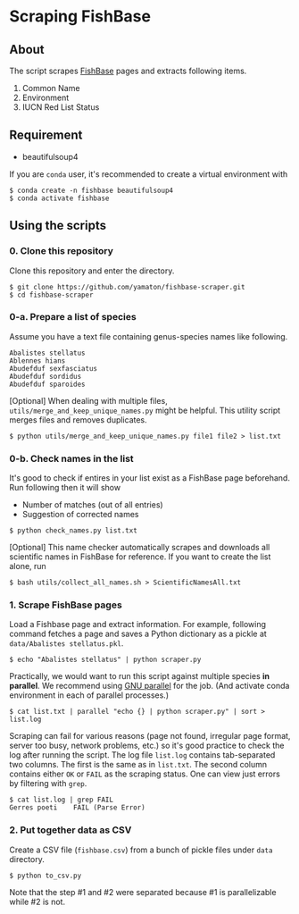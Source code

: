 # Scraping FishBase

## About

The script scrapes [FishBase](https://fishbase.se/search.php) pages and extracts following items.

1. Common Name
2. Environment
3. IUCN Red List Status


## Requirement

* beautifulsoup4

If you are `conda` user, it's recommended to create a virtual environment with

```shell
$ conda create -n fishbase beautifulsoup4
$ conda activate fishbase
```



## Using the scripts

### 0. Clone this repository

Clone this repository and enter the directory.

```shell
$ git clone https://github.com/yamaton/fishbase-scraper.git
$ cd fishbase-scraper
```

### 0-a. Prepare a list of species

Assume you have a text file containing genus-species names like following.

```
Abalistes stellatus
Ablennes hians
Abudefduf sexfasciatus
Abudefduf sordidus
Abudefduf sparoides
```

[Optional] When dealing with multiple files, `utils/merge_and_keep_unique_names.py` might be helpful. This utility script merges files and removes duplicates.

```shell
$ python utils/merge_and_keep_unique_names.py file1 file2 > list.txt
```


### 0-b. Check names in the list

It's good to check if entires in your list exist as a FishBase page beforehand. Run following then it will show

* Number of matches (out of all entries)
* Suggestion of corrected names

```shell
$ python check_names.py list.txt
```

[Optional] This name checker automatically scrapes and downloads all scientific names in FishBase for reference. If you want to create the list alone, run

```shell
$ bash utils/collect_all_names.sh > ScientificNamesAll.txt
```


### 1. Scrape FishBase pages

Load a Fishbase page and extract information. For example, following command fetches a page and saves a Python dictionary as a pickle at  `data/Abalistes stellatus.pkl`.

```shell
$ echo "Abalistes stellatus" | python scraper.py
```


Practically, we would want to run this script against multiple species **in parallel**. We recommend using [GNU parallel](https://www.gnu.org/software/parallel/) for the job. (And activate conda environment in each of parallel processes.)

```shell
$ cat list.txt | parallel "echo {} | python scraper.py" | sort > list.log
```

Scraping can fail for various reasons (page not found, irregular page format, server too busy, network problems, etc.) so it's good practice to check the log after running the script. The log file `list.log`  contains tab-separated two columns. The first is the same as in `list.txt`. The second column contains either `OK` or `FAIL` as the scraping status. One can view just errors by filtering with `grep`.

```shell
$ cat list.log | grep FAIL
Gerres poeti    FAIL (Parse Error)
```



### 2. Put together data as CSV

Create a CSV file (`fishbase.csv`) from a bunch of pickle files under `data` directory.

```shell
$ python to_csv.py
```

Note that the step #1 and #2 were separated because #1 is parallelizable while #2 is not.
